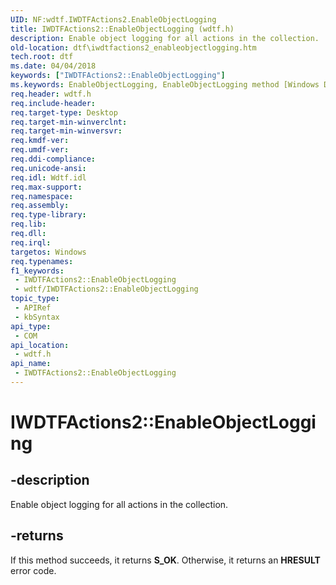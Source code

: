 ```yaml
---
UID: NF:wdtf.IWDTFActions2.EnableObjectLogging
title: IWDTFActions2::EnableObjectLogging (wdtf.h)
description: Enable object logging for all actions in the collection.
old-location: dtf\iwdtfactions2_enableobjectlogging.htm
tech.root: dtf
ms.date: 04/04/2018
keywords: ["IWDTFActions2::EnableObjectLogging"]
ms.keywords: EnableObjectLogging, EnableObjectLogging method [Windows Device Testing Framework], EnableObjectLogging method [Windows Device Testing Framework],IWDTFActions2 interface, IWDTFActions2 interface [Windows Device Testing Framework],EnableObjectLogging method, IWDTFActions2.EnableObjectLogging, IWDTFActions2::EnableObjectLogging, dtf.iwdtfactions2_enableobjectlogging, wdtf/IWDTFActions2::EnableObjectLogging
req.header: wdtf.h
req.include-header: 
req.target-type: Desktop
req.target-min-winverclnt: 
req.target-min-winversvr: 
req.kmdf-ver: 
req.umdf-ver: 
req.ddi-compliance: 
req.unicode-ansi: 
req.idl: Wdtf.idl
req.max-support: 
req.namespace: 
req.assembly: 
req.type-library: 
req.lib: 
req.dll: 
req.irql: 
targetos: Windows
req.typenames: 
f1_keywords:
 - IWDTFActions2::EnableObjectLogging
 - wdtf/IWDTFActions2::EnableObjectLogging
topic_type:
 - APIRef
 - kbSyntax
api_type:
 - COM
api_location:
 - wdtf.h
api_name:
 - IWDTFActions2::EnableObjectLogging
---
```


# IWDTFActions2::EnableObjectLogging

## -description

Enable object logging for all actions in the collection.

## -returns

If this method succeeds, it returns **S_OK**. Otherwise, it returns an **HRESULT** error code.
